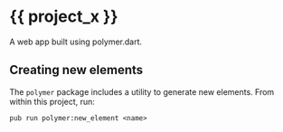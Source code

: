 # {{ project_x }}

A web app built using polymer.dart.

## Creating new elements

The `polymer` package includes a utility to generate new elements. From
within this project, run:

`pub run polymer:new_element <name>`
